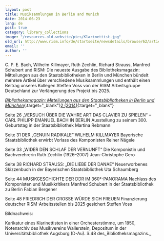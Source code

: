 ```yaml
---
layout: post
title: Musiksammlungen in Berlin and Munich
date: 2014-06-23
lang: de
post: true
category: library_collections
image: "/resources-old-website/pics/Klarinettist.jpg"
old_url: http://www.rism.info/de/startseite/newsdetails/browse/62/article/64/music-collections-in-berlin-and-munich.html
email: ''
author: ''
---
```


C. P. E. Bach, Wilhelm Killmayer, Ruth Zechlin, Richard Strauss, Manfred Schubert und RISM: Die neueste Ausgabe des Bibliotheksmagazin: Mitteilungen aus den Staatsbibliotheken in Berlin und München bündelt mehrere Artikel über verschiedene Musiksammlungen und enthält einen Beitrag unseres Kollegen Steffen Voss von der RISM Arbeitsgruppe Deutschland zur Verlängerung des Projekt bis 2025.


[_Bibliotheksmagazin: Mitteilungen aus den Staatsbibliotheken in Berlin und München_](http://staatsbibliothek-berlin.de/fileadmin/user_upload/zentrale_Seiten/ueber_uns/pdf/Bibliotheksmagazin/Bibliotheksmagazin_2014-2.pdf){:target="_blank"}[2 (2014)](http://staatsbibliothek-berlin.de/fileadmin/user_upload/zentrale_Seiten/ueber_uns/pdf/Bibliotheksmagazin/Bibliotheksmagazin_2014-2.pdf){:target="_blank"}

Seite 26
„VERSUCH ÜBER DIE WAHRE ART DAS CLAVIER ZU SPIELEN“ – CARL PHILIPP EMANUEL BACH IN BERLIN
Ausstellung zu seinem 300. Geburtstag in der Staatsbibliothek
Martina Rebmann

Seite 31
DER „GENUIN RADIKALE“ WILHELM KILLMAYER
Bayerische Staatsbibliothek erwirbt Vorlass des Komponisten
Reiner Nägele

Seite 33
„WIDER DEN SCHLAF DER VERNUNFT“
Die Komponistin und Bachverehrerin Ruth Zechlin (1926–2007)
Jean-Christophe Gero

Seite 38
RICHARD STRAUSS: „DIE LIEBE DER DANAE“
Neuerworbenes Skizzenbuch in der Bayerischen Staatsbibliothek
Uta Schaumberg

Seite 44
MUSIKGESCHICHTE DER DDR IM 360°-PANORAMA
Nachlass des Komponisten und Musikkritikers Manfred Schubert in der Staatsbibliothek zu Berlin
Fabian Bergener

Seite 48
FRIEDRICH DER GROSSE WÜRDE SICH FREUEN
Finanzierung deutscher RISM-Arbeitsstellen bis 2025 gesichert
Steffen Voss


Bildnachweis:

Karikatur eines Klarinettisten in einer Orchesterstimme, um 1850, Notenarchiv des Musikvereins Wallerstein, Depositum in der Universitätsbibliothek Augsburg (D-Au). S.48 des_Bibliotheksmagazins._